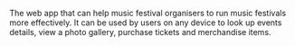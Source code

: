 The web app that can help music festival organisers to run music festivals more effectively. It can be used by users on any device to look up events details, view a photo gallery, purchase tickets and merchandise items.
